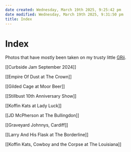 ```yaml
---
date created: Wednesday, March 19th 2025, 9:25:42 pm
date modified: Wednesday, March 19th 2025, 9:31:50 pm
title: Index
---
```


# Index

Photos that have mostly been taken on my trusty little [GRii](https://www.dpreview.com/products/ricoh/compacts/ricoh_grii).

[[Curbside Jam September 2024]]

[[Empire Of Dust at The Crown]]

[[Gilded Cage at Moor Beer]]

[[Stillbust 10th Anniversary Show]]

[[Koffin Kats at Lady Luck]]

[[JD McPherson at The Bullingdon]]

[[Graveyard Johnnys, Cardiff]]

[[Larry And His Flask at The Borderline]]

[[Koffin Kats, Cowboy and the Corpse at The Louisiana]]
